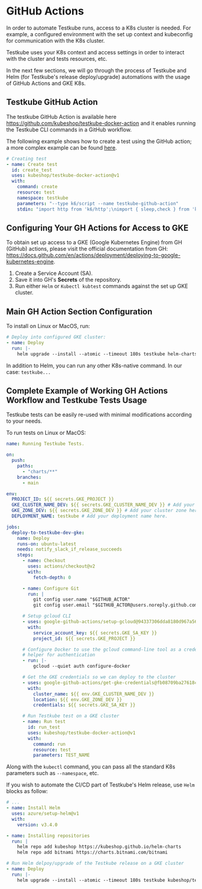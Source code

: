 # GitHub Actions

In order to automate Testkube runs, access to a K8s cluster is needed. For example, a configured environment with the set up context and kubeconfig for communication with the K8s cluster.

Testkube uses your K8s context and access settings in order to interact with the cluster and tests resources, etc.

In the next few sections, we will go through the process of Testkube and Helm (for Testkube's release deploy/upgrade) automations with the usage of GitHub Actions and GKE K8s.

## Testkube GitHub Action

The testkube GitHub Action is available here <https://github.com/kubeshop/testkube-docker-action> and it enables running the Testkube CLI commands in a GitHub workflow.

The following example shows how to create a test using the GitHub action; a more complex example can be found [here](https://github.com/kubeshop/helm-charts/blob/59054b87f83f890f4f62cf966ac63fd7e46de336/.github/workflows/testkube-docker-action.yaml).

```yaml
# Creating test
- name: Create test
  id: create_test
  uses: kubeshop/testkube-docker-action@v1
  with:
    command: create
    resource: test
    namespace: testkube
    parameters: "--type k6/script --name testkube-github-action"
    stdin: "import http from 'k6/http';\nimport { sleep,check } from 'k6';\n\nexport default function () {\n  const baseURI = `${__ENV.TESTKUBE_HOMEPAGE_URI || 'https://testkube.kubeshop.io'}`\n  check(http.get(`${baseURI}/`), {\n    'check testkube homepage home page': (r) =>\n      r.body.includes('Your Friendly Cloud-Native Testing Framework for Kubernetes'),\n  });\n\n\n  sleep(1);\n}\n"
```

## Configuring Your GH Actions for Access to GKE

To obtain set up access to a GKE (Google Kubernetes Engine) from GH (GitHub) actions, please visit the official documentation from GH: <https://docs.github.com/en/actions/deployment/deploying-to-google-kubernetes-engine>.

1. Create a Service Account (SA).
2. Save it into GH's **Secrets** of the repository.
3. Run either `Helm` or `Kubectl kubtest` commands against the set up GKE cluster.

## Main GH Action Section Configuration

To install on Linux or MacOS, run:

```yaml
# Deploy into configured GKE cluster:
- name: Deploy
  run: |-
    helm upgrade --install --atomic --timeout 180s testkube helm-charts/testkube --namespace testkube --create-namespace
```

In addition to Helm, you can run any other K8s-native command. In our case: `testkube...`

## Complete Example of Working GH Actions Workflow and Testkube Tests Usage

Testkube tests can be easily re-used with minimal modifications according to your needs.

To run tests on Linux or MacOS:

```yaml
name: Running Testkube Tests.

on:
  push:
    paths:
      - "charts/**"
    branches:
      - main

env:
  PROJECT_ID: ${{ secrets.GKE_PROJECT }}
  GKE_CLUSTER_NAME_DEV: ${{ secrets.GKE_CLUSTER_NAME_DEV }} # Add your cluster name here.
  GKE_ZONE_DEV: ${{ secrets.GKE_ZONE_DEV }} # Add your cluster zone here.
  DEPLOYMENT_NAME: testkube # Add your deployment name here.

jobs:
  deploy-to-testkube-dev-gke:
    name: Deploy
    runs-on: ubuntu-latest
    needs: notify_slack_if_release_succeeds
    steps:
      - name: Checkout
        uses: actions/checkout@v2
        with:
          fetch-depth: 0

      - name: Configure Git
        run: |
          git config user.name "$GITHUB_ACTOR"
          git config user.email "$GITHUB_ACTOR@users.noreply.github.com"

      # Setup gcloud CLI
      - uses: google-github-actions/setup-gcloud@94337306dda8180d967a56932ceb4ddcf01edae7
        with:
          service_account_key: ${{ secrets.GKE_SA_KEY }}
          project_id: ${{ secrets.GKE_PROJECT }}

      # Configure Docker to use the gcloud command-line tool as a credential
      # helper for authentication
      - run: |-
          gcloud --quiet auth configure-docker

      # Get the GKE credentials so we can deploy to the cluster
      - uses: google-github-actions/get-gke-credentials@fb08709ba27618c31c09e014e1d8364b02e5042e
        with:
          cluster_name: ${{ env.GKE_CLUSTER_NAME_DEV }}
          location: ${{ env.GKE_ZONE_DEV }}
          credentials: ${{ secrets.GKE_SA_KEY }}

      # Run Testkube test on a GKE cluster
      - name: Run test
        id: run_test
        uses: kubeshop/testkube-docker-action@v1
        with:
          command: run
          resource: test
          parameters: TEST_NAME
```

Along with the `kubectl` command, you can pass all the standard K8s parameters such as `--namespace`, etc.

If you wish to automate the CI/CD part of Testkube's Helm release, use `Helm` blocks as follow:

```yaml
# ...
- name: Install Helm
  uses: azure/setup-helm@v1
  with:
    version: v3.4.0

- name: Installing repositories
  run: |
    helm repo add kubeshop https://kubeshop.github.io/helm-charts
    helm repo add bitnami https://charts.bitnami.com/bitnami

# Run Helm delpoy/upgrade of the Testkube release on a GKE cluster
- name: Deploy
  run: |-
    helm upgrade --install --atomic --timeout 180s testkube kubeshop/testkube --namespace testkube --create-namespace
```
